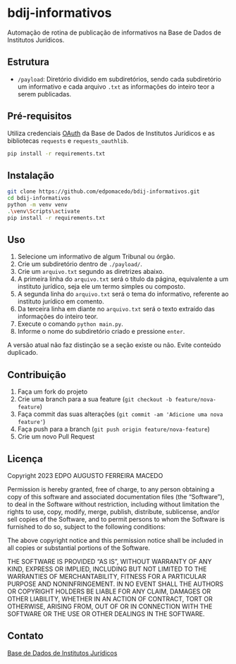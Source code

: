 # bdij-informativos

Automação de rotina de publicação de informativos na Base de Dados de Institutos Jurídicos.

## Estrutura

- `/payload`: Diretório dividido em subdiretórios, sendo cada subdiretório um informativo e cada arquivo `.txt` as informações do inteiro teor a serem publicadas.

## Pré-requisitos

Utiliza credenciais [OAuth](https://web.bdij.com.br/wiki/Special:OAuthListConsumers) da Base de Dados de Institutos Jurídicos e as bibliotecas `requests` e `requests_oauthlib`.

```bash
pip install -r requirements.txt
```

## Instalação

```bash
git clone https://github.com/edpomacedo/bdij-informativos.git
cd bdij-informativos
python -m venv venv
.\venv\Scripts\activate
pip install -r requirements.txt
```

## Uso

1. Selecione um informativo de algum Tribunal ou órgão.
2. Crie um subdiretório dentro de `./payload/`.
3. Crie um `arquivo.txt` segundo as diretrizes abaixo.
4. A primeira linha do `arquivo.txt` será o título da página, equivalente a um instituto jurídico, seja ele um termo simples ou composto.
5. A segunda linha do `arquivo.txt` será o tema do informativo, referente ao instituto jurídico em comento.
6. Da terceira linha em diante no `arquivo.txt` será o texto extraído das informações do inteiro teor.
7. Execute o comando `python main.py`.
8. Informe o nome do subdiretório criado e pressione `enter`.

A versão atual não faz distinção se a seção existe ou não. Evite conteúdo duplicado.

## Contribuição

1. Faça um fork do projeto
2. Crie uma branch para a sua feature (`git checkout -b feature/nova-feature`)
3. Faça commit das suas alterações (`git commit -am 'Adicione uma nova feature'`)
4. Faça push para a branch (`git push origin feature/nova-feature`)
5. Crie um novo Pull Request

## Licença

Copyright 2023 EDPO AUGUSTO FERREIRA MACEDO

Permission is hereby granted, free of charge, to any person obtaining a copy of this software and associated documentation files (the “Software”), to deal in the Software without restriction, including without limitation the rights to use, copy, modify, merge, publish, distribute, sublicense, and/or sell copies of the Software, and to permit persons to whom the Software is furnished to do so, subject to the following conditions:

The above copyright notice and this permission notice shall be included in all copies or substantial portions of the Software.

THE SOFTWARE IS PROVIDED “AS IS”, WITHOUT WARRANTY OF ANY KIND, EXPRESS OR IMPLIED, INCLUDING BUT NOT LIMITED TO THE WARRANTIES OF MERCHANTABILITY, FITNESS FOR A PARTICULAR PURPOSE AND NONINFRINGEMENT. IN NO EVENT SHALL THE AUTHORS OR COPYRIGHT HOLDERS BE LIABLE FOR ANY CLAIM, DAMAGES OR OTHER LIABILITY, WHETHER IN AN ACTION OF CONTRACT, TORT OR OTHERWISE, ARISING FROM, OUT OF OR IN CONNECTION WITH THE SOFTWARE OR THE USE OR OTHER DEALINGS IN THE SOFTWARE.

## Contato

[Base de Dados de Institutos Jurídicos](https://github.com/bdij)